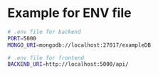 # Example for ENV file
```bash
# .env file for backend
PORT=5000
MONGO_URI=mongodb://localhost:27017/exampleDB
```

```bash
# .env file for frontend
BACKEND_URI=http://localhost:5000/api/
```
